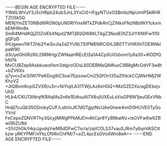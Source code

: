 -----BEGIN AGE ENCRYPTED FILE-----
YWdlLWVuY3J5cHRpb24ub3JnL3YxCi0+IFgyNTUxOSBmbzNpUmlPSkRHRTZOSk5Q
MERjYmZET0NBdWRGN0pUN0RIYmxMTkZPdkRnCjZiNkxFNzNBdWY1ckxmbENHRm8x
SmR4MHdKQjZOZnlEbXNpd21MTjRQQW8KLT4gZ3NxdE0tZ3JlYXNlIFw1I10gQFpD
IHUgewo1WTZhb2YwSnJIa2dZYU9LTEtPMENRCi0tLSB0TTVHRXhTOE9lNklpaW90
d3UyeGh0RzRIc29RNHgrZWNaaHREcEtSa1A4CpXUiOdxnm1y6a30+iKODfQhfd7k
MvCUBZep9Asbkuwsflem3dqjroODsL60DEBMaQAWuxC9B8gMcOdVF3w8t+bZV6Xs
q7yvcvZw30W7PeKDog9iZ3oai7EpsowCm25QfOn135aZIfdckCCjWkHMj2WKhzVZ
+JtQBvm6cpGZVXR/u3rr+NiYiqiLA31TWjLAz8xHGQ+IMzGZEZXs/agDEbxjvUhD
HLb4/CKU13iNrqfKRAqfAs2n6e1EdtuuAl7X8vjIUXEuLsViuGP8W1jeuGExVNbC
Hrdjl7cuQb35GDrokyCUF/LsbVoJK7dGTgjyINcUAeGhew4vnD0HUVE0TyGoYVrd
FeCepoZQNVRThy3QcyjlMWgPPbMJDm4hCpr8YyBRbaWz+tsGVFw6w6ZBw0RiZU9d
+S1rI2hGk/HkpJgvdqVwMRdDFwCTsr/a/zipICOLS37vauSJRm7y6qnVASCttkzw
yRKYPMF/nYkLOfIiRvChPM/7+eZL4pcEsGVo4Wm8eA==
-----END AGE ENCRYPTED FILE-----
